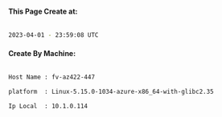 
   
#### This Page Create at:

```bash

2023-04-01 - 23:59:08 UTC

```

#### Create By Machine:

```bash

Host Name : fv-az422-447

platform  : Linux-5.15.0-1034-azure-x86_64-with-glibc2.35

Ip Local  : 10.1.0.114

```

